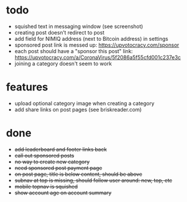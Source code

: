 # todo

- squished text in messaging window (see screenshot)
- creating post doesn't redirect to post
- add field for NIMIQ address (next to Bitcoin address) in settings
- sponsored post link is messed up: https://upvotocracy.com/sponsor
- each post should have a "sponsor this post" link: https://upvotocracy.com/a/CoronaVirus/5f2086a5f55cfd001c237e3c
- joining a category doesn't seem to work

# features

- upload optional category image when creating a category
- add share links on post pages (see briskreader.com)

# done

- ~~add leaderboard and footer links back~~
- ~~call out sponsored posts~~
- ~~no way to create new category~~
- ~~need sponsored post payment page~~
- ~~on post page, title is below content, should be above~~
- ~~subnav at top is missing, should follow user around: new, top, etc~~
- ~~mobile topnav is squished~~
- ~~show account age on account summary~~